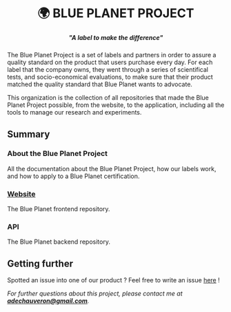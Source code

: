 <h1 align="center">🌍 BLUE PLANET PROJECT</h1>

_<h5 align="center">"A label to make the difference"</h5>_

The Blue Planet Project is a set of labels and partners in order to assure a quality standard on the product that users purchase every day. For each label that the company owns, they went through a series of scientifical tests, and socio-economical evaluations, to make sure that their product matched the quality standard that Blue Planet wants to advocate.

This organization is the collection of all repositories that made the Blue Planet Project possible, from the website, to the application, including all the tools to manage our research and experiments.

## Summary

### About the Blue Planet Project

All the documentation about the Blue Planet Project, how our labels work, and how to apply to a Blue Planet certification.

### [Website](https://github.com/Blue-Planet-Project/website)

The Blue Planet frontend repository.

### API

The Blue Planet backend repository.

## Getting further

Spotted an issue into one of our product ? Feel free to write an issue [here](https://github.com/Chef-Challenge/.github/issues) !

_For further questions about this project, please contact me at **adechauveron@gmail.com**._